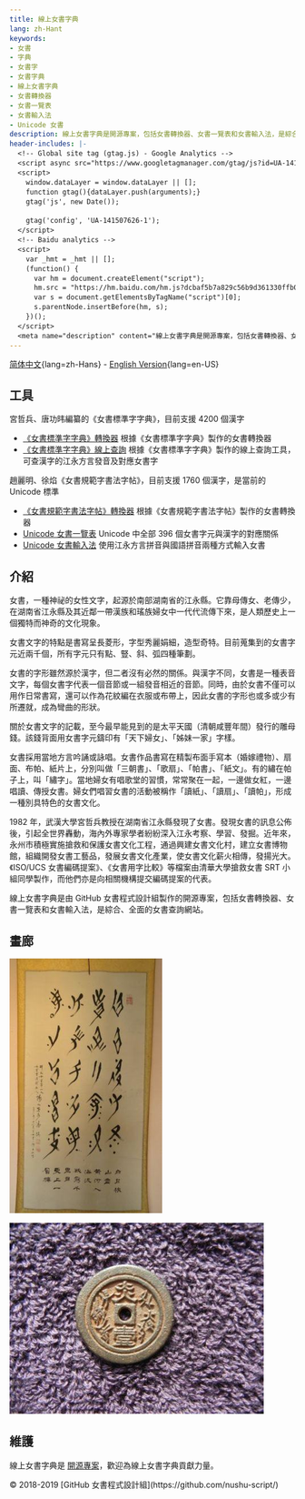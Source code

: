 ```yaml
---
title: 線上女書字典
lang: zh-Hant
keywords:
- 女書
- 字典
- 女書字
- 女書字典
- 線上女書字典
- 女書轉換器
- 女書一覽表
- 女書輸入法
- Unicode 女書
description: 線上女書字典是開源專案，包括女書轉換器、女書一覽表和女書輸入法，是綜合、全面的女書查詢網站。
header-includes: |-
  <!-- Global site tag (gtag.js) - Google Analytics -->
  <script async src="https://www.googletagmanager.com/gtag/js?id=UA-141507626-1"></script>
  <script>
    window.dataLayer = window.dataLayer || [];
    function gtag(){dataLayer.push(arguments);}
    gtag('js', new Date());

    gtag('config', 'UA-141507626-1');
  </script>
  <!-- Baidu analytics -->
  <script>
    var _hmt = _hmt || [];
    (function() {
      var hm = document.createElement("script");
      hm.src = "https://hm.baidu.com/hm.js?dcbaf5b7a829c56b9d361330ffb0a26e";
      var s = document.getElementsByTagName("script")[0]; 
      s.parentNode.insertBefore(hm, s);
    })();
  </script>
  <meta name="description" content="線上女書字典是開源專案，包括女書轉換器、女書一覽表和女書輸入法，是綜合、全面的女書查詢網站。" />
---
```


[简体中文](./){lang=zh-Hans} - [English Version](index-en.html){lang=en-US}

## 工具

宮哲兵、唐功𬀩編纂的《女書標準字字典》，目前支援 4200 個漢字

* [《女書標準字字典》轉換器](nsbzz/) 根據《女書標準字字典》製作的女書轉換器
* [《女書標準字字典》線上查詢](nsbzz/dict/) 根據《女書標準字字典》製作的線上查詢工具，可查漢字的江永方言發音及對應女書字

趙麗明、徐焰《女書規範字書法字帖》，目前支援 1760 個漢字，是當前的 Unicode 標準

* [《女書規範字書法字帖》轉換器](unicode/) 根據《女書規範字書法字帖》製作的女書轉換器
* [Unicode 女書一覽表](https://github.com/nushu-script/unicode_nushu/blob/master/data.csv) Unicode 中全部 396 個女書字元與漢字的對應關係
* [Unicode 女書輸入法](https://github.com/nushu-script/rime-unicode_nushu) 使用江永方言拼音與國語拼音兩種方式輸入女書

## 介紹

女書，一種神祕的女性文字，起源於南部湖南省的江永縣。它靠母傳女、老傳少，在湖南省江永縣及其近鄰一帶漢族和瑤族婦女中一代代流傳下來，是人類歷史上一個獨特而神奇的文化現象。

女書文字的特點是書寫呈長菱形，字型秀麗娟細，造型奇特。目前蒐集到的女書字元近兩千個，所有字元只有點、豎、斜、弧四種筆劃。

女書的字形雖然源於漢字，但二者沒有必然的關係。與漢字不同，女書是一種表音文字，每個女書字代表一個音節或一組發音相近的音節。同時，由於女書不僅可以用作日常書寫，還可以作為花紋編在衣服或布帶上，因此女書的字形也或多或少有所遷就，成為彎曲的形狀。

關於女書文字的記載，至今最早能見到的是太平天國（清朝咸豐年間）發行的雕母錢。該錢背面用女書字元鑄印有「天下婦女」、「姊妹一家」字樣。

女書採用當地方言吟誦或詠唱。女書作品書寫在精製布面手寫本（婚嫁禮物）、扇面、布帕、紙片上，分別叫做「三朝書」、「歌扇」、「帕書」、「紙文」。有的繡在帕子上，叫「繡字」。當地婦女有唱歌堂的習慣，常常聚在一起，一邊做女紅，一邊唱讀、傳授女書。婦女們唱習女書的活動被稱作「讀紙」、「讀扇」、「讀帕」，形成一種別具特色的女書文化。

1982 年，武漢大學宮哲兵教授在湖南省江永縣發現了女書。發現女書的訊息公佈後，引起全世界轟動，海內外專家學者紛紛深入江永考察、學習、發掘。近年來，永州市積極實施搶救和保護女書文化工程，通過興建女書文化村，建立女書博物館，組織開發女書工藝品，發展女書文化產業，使女書文化薪火相傳，發揚光大。《ISO/UCS 女書編碼提案》、《女書用字比較》等檔案由清華大學搶救女書 SRT 小組同學製作，而他們亦是向相關機構提交編碼提案的代表。

線上女書字典是由 GitHub 女書程式設計組製作的開源專案，包括女書轉換器、女書一覽表和女書輸入法，是綜合、全面的女書查詢網站。

## 畫廊

![[女書作品](http://photo.blog.sina.com.cn/photo/1368797710/5196320ege1f91cd284d1)](index.files/calligraphy.jpg)

![[刻有女書的雕母錢](http://blog.sina.com.cn/s/blog_ad72d50a0102x0ec.html)](index.files/coin.jpg)

## 維護

線上女書字典是 [開源專案](https://github.com/nushu-script/)，歡迎為線上女書字典貢獻力量。

<footer lang="en-US">
<p>&copy; 2018-2019 [GitHub 女書程式設計組](https://github.com/nushu-script/)</p>
</footer>
